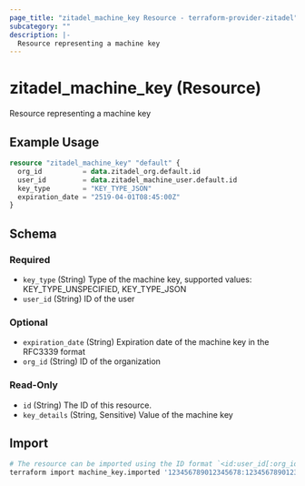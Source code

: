 ```yaml
---
page_title: "zitadel_machine_key Resource - terraform-provider-zitadel"
subcategory: ""
description: |-
  Resource representing a machine key
---
```


# zitadel_machine_key (Resource)

Resource representing a machine key

## Example Usage

```terraform
resource "zitadel_machine_key" "default" {
  org_id          = data.zitadel_org.default.id
  user_id         = data.zitadel_machine_user.default.id
  key_type        = "KEY_TYPE_JSON"
  expiration_date = "2519-04-01T08:45:00Z"
}
```

<!-- schema generated by tfplugindocs -->
## Schema

### Required

- `key_type` (String) Type of the machine key, supported values: KEY_TYPE_UNSPECIFIED, KEY_TYPE_JSON
- `user_id` (String) ID of the user

### Optional

- `expiration_date` (String) Expiration date of the machine key in the RFC3339 format
- `org_id` (String) ID of the organization

### Read-Only

- `id` (String) The ID of this resource.
- `key_details` (String, Sensitive) Value of the machine key

## Import

```bash
# The resource can be imported using the ID format `<id:user_id[:org_id][:key_details]>`, e.g.
terraform import machine_key.imported '123456789012345678:123456789012345678:123456789012345678:{"type":"serviceaccount","keyId":"123456789012345678","key":"-----BEGIN RSA PRIVATE KEY-----\nMIIEpQ...-----END RSA PRIVATE KEY-----\n","userId":"123456789012345678"}'
```
